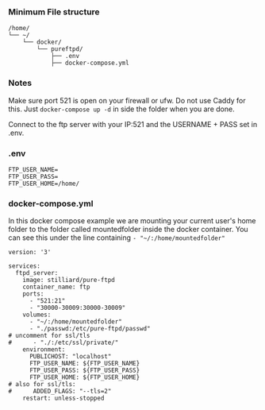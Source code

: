 ### Minimum File structure
```
/home/
└── ~/
    └── docker/
        └── pureftpd/
            ├── .env
            ├── docker-compose.yml
```

### Notes
Make sure port 521 is open on your firewall or ufw. Do not use Caddy for this. Just `docker-compose up -d` in side the folder when you are done.

Connect to the ftp server with your IP:521 and the USERNAME + PASS set in .env.

### .env
```
FTP_USER_NAME=
FTP_USER_PASS=
FTP_USER_HOME=/home/
```

### docker-compose.yml
In this docker compose example we are mounting your current user's home folder to the folder called mountedfolder inside the docker container. You can see this under the line containing `- "~/:/home/mountedfolder"`

```
version: '3'

services:
  ftpd_server:
    image: stilliard/pure-ftpd
    container_name: ftp
    ports:
      - "521:21"
      - "30000-30009:30000-30009"
    volumes:
      - "~/:/home/mountedfolder"
      - "./passwd:/etc/pure-ftpd/passwd"
# uncomment for ssl/tls
#      - "./:/etc/ssl/private/"
    environment:
      PUBLICHOST: "localhost"
      FTP_USER_NAME: ${FTP_USER_NAME}
      FTP_USER_PASS: ${FTP_USER_PASS}
      FTP_USER_HOME: ${FTP_USER_HOME}
# also for ssl/tls:
#      ADDED_FLAGS: "--tls=2"
    restart: unless-stopped

```
